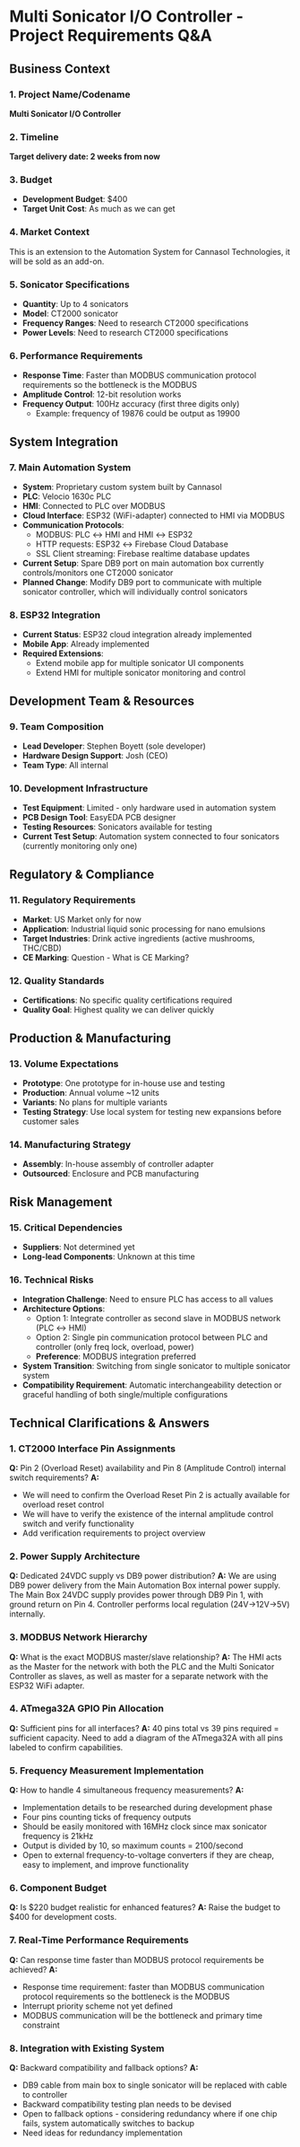 # Multi Sonicator I/O Controller - Project Requirements Q&A

## **Business Context**

### 1. Project Name/Codename

**Multi Sonicator I/O Controller**

### 2. Timeline

**Target delivery date: 2 weeks from now**

### 3. Budget

- **Development Budget**: $400
- **Target Unit Cost**: As much as we can get

### 4. Market Context

This is an extension to the Automation System for Cannasol Technologies, it will be sold as an add-on.

### 5. Sonicator Specifications

- **Quantity**: Up to 4 sonicators
- **Model**: CT2000 sonicator
- **Frequency Ranges**: Need to research CT2000 specifications
- **Power Levels**: Need to research CT2000 specifications

### 6. Performance Requirements

- **Response Time**: Faster than MODBUS communication protocol requirements so the bottleneck is the MODBUS
- **Amplitude Control**: 12-bit resolution works
- **Frequency Output**: 100Hz accuracy (first three digits only)
  - Example: frequency of 19876 could be output as 19900

## **System Integration**

### 7. Main Automation System

- **System**: Proprietary custom system built by Cannasol
- **PLC**: Velocio 1630c PLC
- **HMI**: Connected to PLC over MODBUS
- **Cloud Interface**: ESP32 (WiFi-adapter) connected to HMI via MODBUS
- **Communication Protocols**:
  - MODBUS: PLC ↔ HMI and HMI ↔ ESP32
  - HTTP requests: ESP32 ↔ Firebase Cloud Database
  - SSL Client streaming: Firebase realtime database updates
- **Current Setup**: Spare DB9 port on main automation box currently controls/monitors one CT2000 sonicator
- **Planned Change**: Modify DB9 port to communicate with multiple sonicator controller, which will individually control sonicators

### 8. ESP32 Integration

- **Current Status**: ESP32 cloud integration already implemented
- **Mobile App**: Already implemented
- **Required Extensions**:
  - Extend mobile app for multiple sonicator UI components
  - Extend HMI for multiple sonicator monitoring and control

## **Development Team & Resources**

### 9. Team Composition

- **Lead Developer**: Stephen Boyett (sole developer)
- **Hardware Design Support**: Josh (CEO)
- **Team Type**: All internal

### 10. Development Infrastructure

- **Test Equipment**: Limited - only hardware used in automation system
- **PCB Design Tool**: EasyEDA PCB designer
- **Testing Resources**: Sonicators available for testing
- **Current Test Setup**: Automation system connected to four sonicators (currently monitoring only one)

## **Regulatory & Compliance**

### 11. Regulatory Requirements

- **Market**: US Market only for now
- **Application**: Industrial liquid sonic processing for nano emulsions
- **Target Industries**: Drink active ingredients (active mushrooms, THC/CBD)
- **CE Marking**: Question - What is CE Marking?

### 12. Quality Standards

- **Certifications**: No specific quality certifications required
- **Quality Goal**: Highest quality we can deliver quickly

## **Production & Manufacturing**

### 13. Volume Expectations

- **Prototype**: One prototype for in-house use and testing
- **Production**: Annual volume ~12 units
- **Variants**: No plans for multiple variants
- **Testing Strategy**: Use local system for testing new expansions before customer sales

### 14. Manufacturing Strategy

- **Assembly**: In-house assembly of controller adapter
- **Outsourced**: Enclosure and PCB manufacturing

## **Risk Management**

### 15. Critical Dependencies

- **Suppliers**: Not determined yet
- **Long-lead Components**: Unknown at this time

### 16. Technical Risks

- **Integration Challenge**: Need to ensure PLC has access to all values
- **Architecture Options**:
  - Option 1: Integrate controller as second slave in MODBUS network (PLC ↔ HMI)
  - Option 2: Single pin communication protocol between PLC and controller (only freq lock, overload, power)
  - **Preference**: MODBUS integration preferred
- **System Transition**: Switching from single sonicator to multiple sonicator system
- **Compatibility Requirement**: Automatic interchangeability detection or graceful handling of both single/multiple configurations

## **Technical Clarifications & Answers**

### **1. CT2000 Interface Pin Assignments**

**Q:** Pin 2 (Overload Reset) availability and Pin 8 (Amplitude Control) internal switch requirements?
**A:**

- We will need to confirm the Overload Reset Pin 2 is actually available for overload reset control
- We will have to verify the existence of the internal amplitude control switch and verify functionality
- Add verification requirements to project overview

### **2. Power Supply Architecture**

**Q:** Dedicated 24VDC supply vs DB9 power distribution?
**A:** We are using DB9 power delivery from the Main Automation Box internal power supply. The Main Box 24VDC supply provides power through DB9 Pin 1, with ground return on Pin 4. Controller performs local regulation (24V→12V→5V) internally.

### **3. MODBUS Network Hierarchy**

**Q:** What is the exact MODBUS master/slave relationship?
**A:** The HMI acts as the Master for the network with both the PLC and the Multi Sonicator Controller as slaves, as well as master for a separate network with the ESP32 WiFi adapter.

### **4. ATmega32A GPIO Pin Allocation**

**Q:** Sufficient pins for all interfaces?
**A:** 40 pins total vs 39 pins required = sufficient capacity. Need to add a diagram of the ATmega32A with all pins labeled to confirm capabilities.

### **5. Frequency Measurement Implementation**

**Q:** How to handle 4 simultaneous frequency measurements?
**A:**

- Implementation details to be researched during development phase
- Four pins counting ticks of frequency outputs
- Should be easily monitored with 16MHz clock since max sonicator frequency is 21kHz
- Output is divided by 10, so maximum counts = 2100/second
- Open to external frequency-to-voltage converters if they are cheap, easy to implement, and improve functionality

### **6. Component Budget**

**Q:** Is $220 budget realistic for enhanced features?
**A:** Raise the budget to $400 for development costs.

### **7. Real-Time Performance Requirements**

**Q:** Can response time faster than MODBUS protocol requirements be achieved?
**A:**

- Response time requirement: faster than MODBUS communication protocol requirements so the bottleneck is the MODBUS
- Interrupt priority scheme not yet defined
- MODBUS communication will be the bottleneck and primary time constraint

### **8. Integration with Existing System**

**Q:** Backward compatibility and fallback options?
**A:**

- DB9 cable from main box to single sonicator will be replaced with cable to controller
- Backward compatibility testing plan needs to be devised
- Open to fallback options - considering redundancy where if one chip fails, system automatically switches to backup
- Need ideas for redundancy implementation
